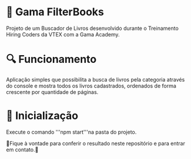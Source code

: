 # 🚀 Gama FilterBooks
Projeto de um Buscador de Livros desenvolvido durante o Treinamento Hiring Coders da VTEX com a Gama Academy.

# 🔍 Funcionamento
Aplicação simples que possibilita a busca de livros pela categoria através do console e mostra todos os livros cadastrados, ordenados de forma crescente por quantidade de páginas.

# 🔧 Inicialização
Execute o comando '''npm start'''na pasta do projeto.



🚀Fique à vontade para conferir o resultado neste repositório e para entrar em contato.🚀
